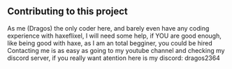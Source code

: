 ## Contributing to this project
As me (Dragos) the only coder here, and barely even have any coding experience with haxeflixel, I will need some help, if YOU are good enough, like being good with haxe, as I am an total begginer, you could be hired
Contacting me is as easy as going to my youtube channel and checking my discord server, if you really want atention here is my discord: dragos2364
